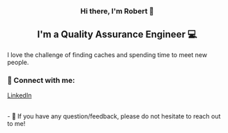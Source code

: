 <h3 align="center">
  Hi there, I'm <b>Robert</b> 👋
</h3>

<h2 align="center">
I'm a Quality Assurance Engineer 💻
</h2> 

I love the challenge of finding caches and spending time to meet new people.
### 🤝 Connect with me:

<a href="https://www.linkedin.com/in/robertpoghosyan/">LinkedIn</a>

</br>
- 💬 If you have any question/feedback, please do not hesitate to reach out to me!
